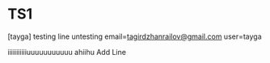 # TS1
[tayga]
testing line
untesting
email=tagirdzhanrailov@gmail.com
user=tayga 

iiiiiiiiiiiuuuuuuuuuuu ahiihu
Add Line
